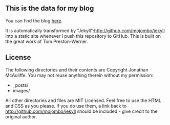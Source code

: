 ## This is the data for my blog

You can find the blog [here](http://johnnycakes79.github.io).

It is automatically transformed by "Jekyll":http://github.com/mojombo/jekyll into a static site whenever I push this repository to GitHub. This is built on the great work of Tom Preston-Werner.

## License

The following directories and their contents are Copyright Jonathan McAuliffe. You may not reuse anything therein without my permission:

* _posts/
* images/

All other directories and files are MIT Licensed. Feel free to use the HTML and CSS as you please. If you do use them, a link back to http://github.com/mojombo/jekyll should be included - give credit to the original author.
